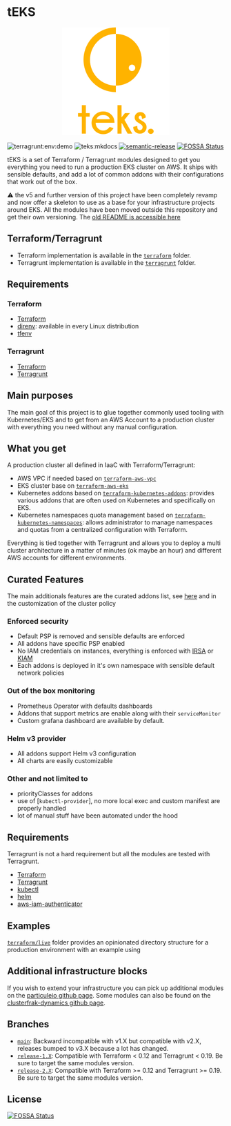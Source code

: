 # tEKS

<p align="center">
  <img src="images/logo.png">
</p>

![terragrunt:env:demo](https://github.com/particuleio/teks/workflows/terragrunt:env:demo/badge.svg)
![teks:mkdocs](https://github.com/particuleio/teks/workflows/teks:mkdocs/badge.svg)
[![semantic-release](https://img.shields.io/badge/%20%20%F0%9F%93%A6%F0%9F%9A%80-semantic--release-e10079.svg)](https://github.com/semantic-release/semantic-release)
[![FOSSA Status](https://app.fossa.com/api/projects/git%2Bgithub.com%2Fparticuleio%2Fteks.svg?type=shield)](https://app.fossa.com/projects/git%2Bgithub.com%2Fparticuleio%2Fteks?ref=badge_shield)

tEKS is a set of Terraform / Terragrunt modules designed to get you everything you need to run a production EKS cluster on AWS. It ships with sensible defaults, and add a lot of common addons with their configurations that work out of the box.

:warning: the v5 and further version of this project have been completely revamp and now offer a skeleton to use as a base for your infrastructure projects around EKS. All the modules have been moved outside this repository and get their own versioning. The [old README is accessible here](https://github.com/particuleio/teks/tree/release-4.X)

## Terraform/Terragrunt

* Terraform implementation is available in the [`terraform`](./terraform) folder.
* Terragrunt implementation is available in the [`terragrunt`](./terragrunt) folder.

## Requirements

### Terraform

* [Terraform](https://www.terraform.io/downloads.html)
* [direnv](https://direnv.net/): available in every Linux distribution
* [tfenv](https://github.com/cloudposse/tfenv)

### Terragrunt

* [Terraform](https://www.terraform.io/downloads.html)
* [Terragrunt](https://github.com/gruntwork-io/terragrunt/releases)

## Main purposes

The main goal of this project is to glue together commonly used tooling with Kubernetes/EKS and to get from an AWS Account to a production cluster with everything you need without any manual configuration.

## What you get

A production cluster all defined in IaaC with Terraform/Terragrunt:

* AWS VPC if needed based on [`terraform-aws-vpc`](https://github.com/terraform-aws-modules/terraform-aws-vpc)
* EKS cluster base on [`terraform-aws-eks`](https://github.com/terraform-aws-modules/terraform-aws-eks)
* Kubernetes addons based on [`terraform-kubernetes-addons`](https://github.com/particuleio/terraform-kubernetes-addons): provides various addons that are often used on Kubernetes and specifically on EKS.
* Kubernetes namespaces quota management based on [`terraform-kubernetes-namespaces`](https://github.com/particuleio/terraform-kubernetes-addons): allows administrator to manage namespaces and quotas from a centralized configuration with Terraform.

Everything is tied together with Terragrunt and allows you to deploy a multi cluster architecture in a matter of minutes (ok maybe an hour) and different AWS accounts for different environments.

## Curated Features

The main additionals features are the curated addons list, see [here](https://github.com/particuleio/terraform-kubernetes-addons) and in the customization of the cluster policy

### Enforced security

* Default PSP is removed and sensible defaults are enforced
* All addons have specific PSP enabled
* No IAM credentials on instances, everything is enforced with [IRSA](https://aws.amazon.com/blogs/opensource/introducing-fine-grained-iam-roles-service-accounts/) or [KIAM](https://github.com/uswitch/kiam)
* Each addons is deployed in it's own namespace with sensible default network policies

### Out of the box monitoring

* Prometheus Operator with defaults dashboards
* Addons that support metrics are enable along with their `serviceMonitor`
* Custom grafana dashboard are available by default.

### Helm v3 provider

* All addons support Helm v3 configuration
* All charts are easily customizable

### Other and not limited to

* priorityClasses for addons
* use of [`kubectl-provider`], no more local exec and custom manifest are properly handled
* lot of manual stuff have been automated under the hood

## Requirements

Terragrunt is not a hard requirement but all the modules are tested with Terragrunt.

* [Terraform](https://www.terraform.io/intro/getting-started/install.html)
* [Terragrunt](https://github.com/gruntwork-io/terragrunt#install-terragrunt)
* [kubectl](https://kubernetes.io/docs/tasks/tools/install-kubectl/)
* [helm](https://helm.sh/)
* [aws-iam-authenticator](https://github.com/kubernetes-sigs/aws-iam-authenticator)

## Examples

[`terraform/live`](terraform/live) folder provides an opinionated directory structure for a production environment with an example using

## Additional infrastructure blocks

If you wish to extend your infrastructure you can pick up additional modules on the [particuleio github page](https://github.com/particuleio).
Some modules can also be found on the [clusterfrak-dynamics github page](https://github.com/clusterfrak-dynamics).

## Branches

* [`main`](https://github.com/particuleio/teks/tree/main): Backward incompatible with v1.X but compatible with v2.X, releases bumped to v3.X because a lot has changed.
* [`release-1.X`](https://github.com/particuleio/teks/tree/release-1.X): Compatible with Terraform < 0.12 and Terragrunt < 0.19. Be sure to target the same modules version.
* [`release-2.X`](https://github.com/particuleio/teks/tree/release-2.X): Compatible with Terraform >= 0.12 and Terragrunt >= 0.19. Be sure to target the same modules version.

## License

[![FOSSA Status](https://app.fossa.io/api/projects/git%2Bgithub.com%2Fparticuleio%2Fteks.svg?type=large)](https://app.fossa.io/projects/git%2Bgithub.com%2Fparticuleio%2Fteks?ref=badge_large)
